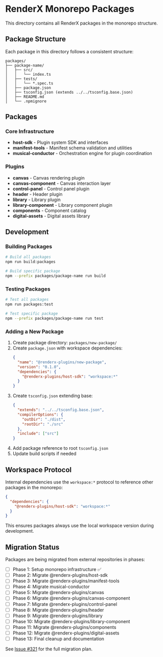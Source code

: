 # RenderX Monorepo Packages

This directory contains all RenderX packages in the monorepo structure.

## Package Structure

Each package in this directory follows a consistent structure:

```
packages/
├── package-name/
│   ├── src/
│   │   └── index.ts
│   ├── tests/
│   │   └── *.spec.ts
│   ├── package.json
│   ├── tsconfig.json (extends ../../tsconfig.base.json)
│   ├── README.md
│   └── .npmignore
```

## Packages

### Core Infrastructure
- **host-sdk** - Plugin system SDK and interfaces
- **manifest-tools** - Manifest schema validation and utilities
- **musical-conductor** - Orchestration engine for plugin coordination

### Plugins
- **canvas** - Canvas rendering plugin
- **canvas-component** - Canvas interaction layer
- **control-panel** - Control panel plugin
- **header** - Header plugin
- **library** - Library plugin
- **library-component** - Library component plugin
- **components** - Component catalog
- **digital-assets** - Digital assets library

## Development

### Building Packages

```bash
# Build all packages
npm run build:packages

# Build specific package
npm --prefix packages/package-name run build
```

### Testing Packages

```bash
# Test all packages
npm run packages:test

# Test specific package
npm --prefix packages/package-name run test
```

### Adding a New Package

1. Create package directory: `packages/new-package/`
2. Create `package.json` with workspace dependencies:
   ```json
   {
     "name": "@renderx-plugins/new-package",
     "version": "0.1.0",
     "dependencies": {
       "@renderx-plugins/host-sdk": "workspace:*"
     }
   }
   ```
3. Create `tsconfig.json` extending base:
   ```json
   {
     "extends": "../../tsconfig.base.json",
     "compilerOptions": {
       "outDir": "./dist",
       "rootDir": "./src"
     },
     "include": ["src"]
   }
   ```
4. Add package reference to root `tsconfig.json`
5. Update build scripts if needed

## Workspace Protocol

Internal dependencies use the `workspace:*` protocol to reference other packages in the monorepo:

```json
{
  "dependencies": {
    "@renderx-plugins/host-sdk": "workspace:*"
  }
}
```

This ensures packages always use the local workspace version during development.

## Migration Status

Packages are being migrated from external repositories in phases:

- [ ] Phase 1: Setup monorepo infrastructure ✅
- [ ] Phase 2: Migrate @renderx-plugins/host-sdk
- [ ] Phase 3: Migrate @renderx-plugins/manifest-tools
- [ ] Phase 4: Migrate musical-conductor
- [ ] Phase 5: Migrate @renderx-plugins/canvas
- [ ] Phase 6: Migrate @renderx-plugins/canvas-component
- [ ] Phase 7: Migrate @renderx-plugins/control-panel
- [ ] Phase 8: Migrate @renderx-plugins/header
- [ ] Phase 9: Migrate @renderx-plugins/library
- [ ] Phase 10: Migrate @renderx-plugins/library-component
- [ ] Phase 11: Migrate @renderx-plugins/components
- [ ] Phase 12: Migrate @renderx-plugins/digital-assets
- [ ] Phase 13: Final cleanup and documentation

See [Issue #321](https://github.com/BPMSoftwareSolutions/renderx-plugins-demo/issues/321) for the full migration plan.

